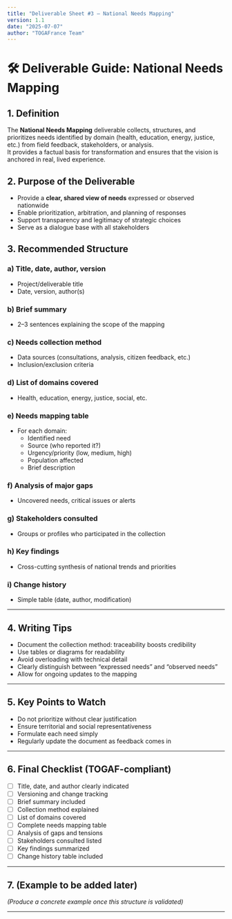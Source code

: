 ```yaml
---
title: "Deliverable Sheet #3 – National Needs Mapping"
version: 1.1
date: "2025-07-07"
author: "TOGAFrance Team"
---
```


# 🛠️ Deliverable Guide: National Needs Mapping

## 1. Definition

The **National Needs Mapping** deliverable collects, structures, and prioritizes needs identified by domain (health, education, energy, justice, etc.) from field feedback, stakeholders, or analysis.  
It provides a factual basis for transformation and ensures that the vision is anchored in real, lived experience.

## 2. Purpose of the Deliverable

- Provide a **clear, shared view of needs** expressed or observed nationwide
- Enable prioritization, arbitration, and planning of responses
- Support transparency and legitimacy of strategic choices
- Serve as a dialogue base with all stakeholders

## 3. Recommended Structure

### a) Title, date, author, version

- Project/deliverable title
- Date, version, author(s)

### b) Brief summary

- 2–3 sentences explaining the scope of the mapping

### c) Needs collection method

- Data sources (consultations, analysis, citizen feedback, etc.)
- Inclusion/exclusion criteria

### d) List of domains covered

- Health, education, energy, justice, social, etc.

### e) Needs mapping table

- For each domain:
  - Identified need
  - Source (who reported it?)
  - Urgency/priority (low, medium, high)
  - Population affected
  - Brief description

### f) Analysis of major gaps

- Uncovered needs, critical issues or alerts

### g) Stakeholders consulted

- Groups or profiles who participated in the collection

### h) Key findings

- Cross-cutting synthesis of national trends and priorities

### i) Change history

- Simple table (date, author, modification)

---

## 4. Writing Tips

- Document the collection method: traceability boosts credibility
- Use tables or diagrams for readability
- Avoid overloading with technical detail
- Clearly distinguish between “expressed needs” and “observed needs”
- Allow for ongoing updates to the mapping

---

## 5. Key Points to Watch

- Do not prioritize without clear justification
- Ensure territorial and social representativeness
- Formulate each need simply
- Regularly update the document as feedback comes in

---

## 6. Final Checklist (TOGAF-compliant)

- [ ] Title, date, and author clearly indicated
- [ ] Versioning and change tracking
- [ ] Brief summary included
- [ ] Collection method explained
- [ ] List of domains covered
- [ ] Complete needs mapping table
- [ ] Analysis of gaps and tensions
- [ ] Stakeholders consulted listed
- [ ] Key findings summarized
- [ ] Change history table included

---

## 7. (Example to be added later)

_(Produce a concrete example once this structure is validated)_

---
